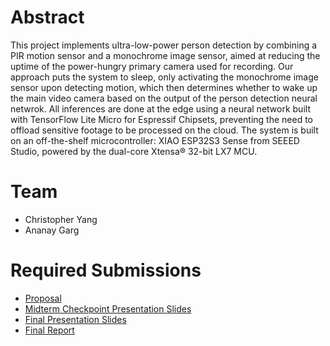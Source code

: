 # Abstract

This project implements ultra-low-power person detection by combining a PIR motion sensor and a monochrome image sensor, aimed at reducing the uptime of the power-hungry primary camera used for recording. Our approach puts the system to sleep, only activating the monochrome image sensor upon detecting motion, which then determines whether to wake up the main video camera based on the output of the person detection neural netwrok. All inferences are done at the edge using a neural network built with TensorFlow Lite Micro for Espressif Chipsets, preventing the need to offload sensitive footage to be processed on the cloud. The system is built on an off-the-shelf microcontroller: XIAO ESP32S3 Sense from SEEED Studio, powered by the dual-core Xtensa® 32-bit LX7 MCU.

# Team

* Christopher Yang
* Ananay Garg

# Required Submissions

* [Proposal](proposal)
* [Midterm Checkpoint Presentation Slides](http://)
* [Final Presentation Slides](http://)
* [Final Report](report)
